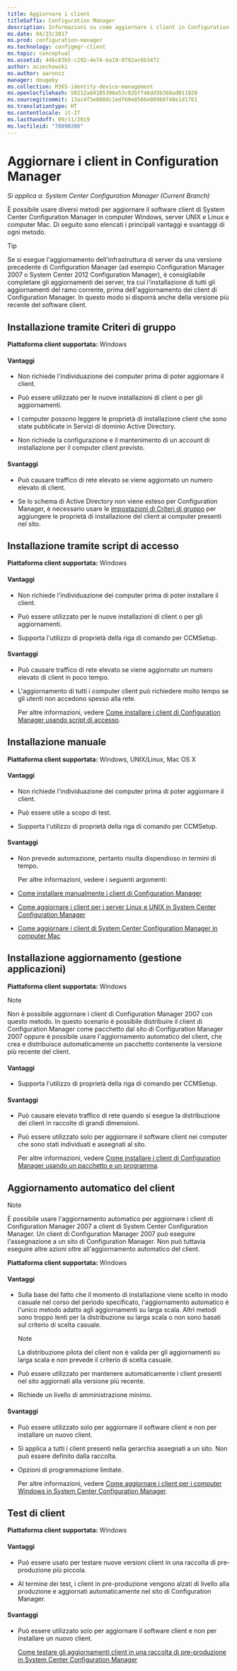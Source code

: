 ```yaml
---
title: Aggiornare i client
titleSuffix: Configuration Manager
description: Informazioni su come aggiornare i client in Configuration Manager.
ms.date: 04/23/2017
ms.prod: configuration-manager
ms.technology: configmgr-client
ms.topic: conceptual
ms.assetid: 446c83b5-c292-4e74-ba19-0792ac6b3472
author: aczechowski
ms.author: aaroncz
manager: dougeby
ms.collection: M365-identity-device-management
ms.openlocfilehash: 50212a84185396e53c92bff46dd3b369ad811928
ms.sourcegitcommit: 13ac4f5e600dc1edf69e8566e00968f40e1d1761
ms.translationtype: HT
ms.contentlocale: it-IT
ms.lasthandoff: 09/11/2019
ms.locfileid: "70890206"
---
```

# <a name="upgrade-clients-in-configuration-manager"></a>Aggiornare i client in Configuration Manager

*Si applica a: System Center Configuration Manager (Current Branch)*

È possibile usare diversi metodi per aggiornare il software client di System Center Configuration Manager in computer Windows, server UNIX e Linux e computer Mac. Di seguito sono elencati i principali vantaggi e svantaggi di ogni metodo.  

> [!TIP]  
>  Se si esegue l'aggiornamento dell'infrastruttura di server da una versione precedente di Configuration Manager \(ad esempio Configuration Manager 2007 o System Center 2012 Configuration Manager\), è consigliabile completare gli aggiornamenti dei server, tra cui l'installazione di tutti gli aggiornamenti del ramo corrente, prima dell'aggiornamento dei client di Configuration Manager. In questo modo si disporrà anche della versione più recente del software client.  

## <a name="group-policy-installation"></a>Installazione tramite Criteri di gruppo  
 **Piattaforma client supportata:** Windows  

#### <a name="advantages"></a>Vantaggi  

- Non richiede l'individuazione dei computer prima di poter aggiornare il client.  

- Può essere utilizzato per le nuove installazioni di client o per gli aggiornamenti.  

- I computer possono leggere le proprietà di installazione client che sono state pubblicate in Servizi di dominio Active Directory.  

- Non richiede la configurazione e il mantenimento di un account di installazione per il computer client previsto.  

#### <a name="disadvantages"></a>Svantaggi  

- Può causare traffico di rete elevato se viene aggiornato un numero elevato di client.  

- Se lo schema di Active Directory non viene esteso per Configuration Manager, è necessario usare le [impostazioni di Criteri di gruppo](../../../../core/clients/deploy/deploy-clients-to-windows-computers.md#BKMK_ClientGP) per aggiungere le proprietà di installazione del client ai computer presenti nel sito.  


## <a name="logon-script-installation"></a>Installazione tramite script di accesso  
 **Piattaforma client supportata:** Windows  

#### <a name="advantages"></a>Vantaggi  

- Non richiede l'individuazione dei computer prima di poter installare il client.  

- Può essere utilizzato per le nuove installazioni di client o per gli aggiornamenti.  

- Supporta l'utilizzo di proprietà della riga di comando per CCMSetup.  

#### <a name="disadvantages"></a>Svantaggi  

- Può causare traffico di rete elevato se viene aggiornato un numero elevato di client in poco tempo.  

- L'aggiornamento di tutti i computer client può richiedere molto tempo se gli utenti non accedono spesso alla rete.  

  Per altre informazioni, vedere [Come installare i client di Configuration Manager usando script di accesso](../../../../core/clients/deploy/deploy-clients-to-windows-computers.md#BKMK_ClientLogonScript).  

## <a name="manual-installation"></a>Installazione manuale  
 **Piattaforma client supportata:** Windows, UNIX/Linux, Mac OS X  

#### <a name="advantages"></a>Vantaggi  

- Non richiede l'individuazione dei computer prima di poter aggiornare il client.  

- Può essere utile a scopo di test.  

- Supporta l'utilizzo di proprietà della riga di comando per CCMSetup.  

#### <a name="disadvantages"></a>Svantaggi  

- Non prevede automazione, pertanto risulta dispendioso in termini di tempo.  

  Per altre informazioni, vedere i seguenti argomenti:  

- [Come installare manualmente i client di Configuration Manager](../../../../core/clients/deploy/deploy-clients-to-windows-computers.md#BKMK_Manual)  

- [Come aggiornare i client per i server Linux e UNIX in System Center Configuration Manager](../../../../core/clients/manage/upgrade/upgrade-clients-for-linux-and-unix-servers.md)  

- [Come aggiornare i client di System Center Configuration Manager in computer Mac](../../../../core/clients/manage/upgrade/upgrade-clients-on-mac-computers.md)  

## <a name="upgrade-installation-application-management"></a>Installazione aggiornamento (gestione applicazioni)  
 **Piattaforma client supportata:** Windows  

> [!NOTE]  
>  Non è possibile aggiornare i client di Configuration Manager 2007 con questo metodo. In questo scenario è possibile distribuire il client di Configuration Manager come pacchetto dal sito di Configuration Manager 2007 oppure è possibile usare l'aggiornamento automatico del client, che crea e distribuisce automaticamente un pacchetto contenente la versione più recente del client.  

#### <a name="advantages"></a>Vantaggi  

- Supporta l'utilizzo di proprietà della riga di comando per CCMSetup.  

#### <a name="disadvantages"></a>Svantaggi  

- Può causare elevato traffico di rete quando si esegue la distribuzione del client in raccolte di grandi dimensioni.  

- Può essere utilizzato solo per aggiornare il software client nei computer che sono stati individuati e assegnati al sito.  

  Per altre informazioni, vedere [Come installare i client di Configuration Manager usando un pacchetto e un programma](../../../../core/clients/deploy/deploy-clients-to-windows-computers.md#BKMK_ClientApp).  

## <a name="automatic-client-upgrade"></a>Aggiornamento automatico del client  

> [!NOTE]  
>  È possibile usare l'aggiornamento automatico per aggiornare i client di Configuration Manager 2007 a client di System Center Configuration Manager. Un client di Configuration Manager 2007 può eseguire l'assegnazione a un sito di Configuration Manager. Non può tuttavia eseguire altre azioni oltre all'aggiornamento automatico del client.  

 **Piattaforma client supportata:** Windows  

#### <a name="advantages"></a>Vantaggi  

- Sulla base del fatto che il momento di installazione viene scelto in modo casuale nel corso del periodo specificato, l'aggiornamento automatico è l'unico metodo adatto agli aggiornamenti su larga scala. Altri metodi sono troppo lenti per la distribuzione su larga scala o non sono basati sul criterio di scelta casuale. 

    > [!Note]
    > La distribuzione pilota del client non è valida per gli aggiornamenti su larga scala e non prevede il criterio di scelta casuale.  
- Può essere utilizzato per mantenere automaticamente i client presenti nel sito aggiornati alla versione più recente.  

- Richiede un livello di amministrazione minimo.  

#### <a name="disadvantages"></a>Svantaggi  

- Può essere utilizzato solo per aggiornare il software client e non per installare un nuovo client.  

- Si applica a tutti i client presenti nella gerarchia assegnati a un sito. Non può essere definito dalla raccolta.  

- Opzioni di programmazione limitate.  

  Per altre informazioni, vedere [Come aggiornare i client per i computer Windows in System Center Configuration Manager](../../../../core/clients/manage/upgrade/upgrade-clients-for-windows-computers.md).  

## <a name="client-testing"></a>Test di client  
 **Piattaforma client supportata:** Windows  

#### <a name="advantages"></a>Vantaggi  

- Può essere usato per testare nuove versioni client in una raccolta di pre-produzione più piccola.  

- Al termine dei test, i client in pre-produzione vengono alzati di livello alla produzione e aggiornati automaticamente nel sito di Configuration Manager.  

#### <a name="disadvantages"></a>Svantaggi  

- Può essere utilizzato solo per aggiornare il software client e non per installare un nuovo client.  

  [Come testare gli aggiornamenti client in una raccolta di pre-produzione in System Center Configuration Manager](../../../../core/clients/manage/upgrade/test-client-upgrades.md)  
